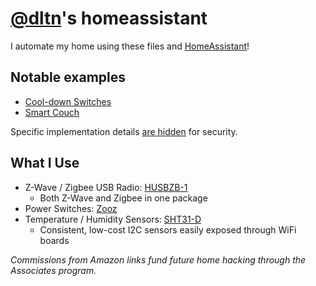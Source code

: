 # [@dltn](https://github.com/dltn)'s homeassistant

I automate my home using these files and [HomeAssistant](https://www.home-assistant.io/)!

## Notable examples
* [Cool-down Switches](https://daltonf.com/cool-down-switch/)
* [Smart Couch](https://daltonf.com/smart-couch/)

Specific implementation details [are hidden](https://www.home-assistant.io/docs/configuration/secrets/) for security.

## What I Use

* Z-Wave / Zigbee USB Radio: [HUSBZB-1](https://amzn.to/3g60qQY)
  * Both Z-Wave and Zigbee in one package
* Power Switches: [Zooz](https://amzn.to/2AdApjo)
* Temperature / Humidity Sensors: [SHT31-D](https://www.adafruit.com/product/2857)
  * Consistent, low-cost I2C sensors easily exposed through WiFi boards
  
*Commissions from Amazon links fund future home hacking through the Associates program.*
